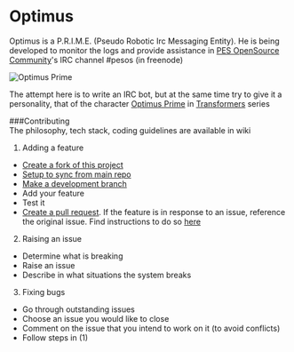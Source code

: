 Optimus
=======

Optimus is a P.R.I.M.E. (Pseudo Robotic Irc Messaging Entity). He is being developed to monitor the logs and provide assistance in [PES OpenSource Community](pesos.pes.edu)'s IRC channel #pesos (in freenode)  

<img align="center" src="http://www.freefever.com/stock/transformers-optimus-prime-theme.jpg" alt="Optimus Prime">  

The attempt here is to write an IRC bot, but at the same time try to give it a personality, that of the character [Optimus Prime](http://en.wikipedia.org/wiki/Optimus_Prime) in [Transformers](http://en.wikipedia.org/wiki/Transformers) series  

###Contributing  
The philosophy, tech stack, coding guidelines are available in wiki  

1. Adding a feature  
  * [Create a fork of this project](https://help.github.com/articles/fork-a-repo)  
  * [Setup to sync from main repo](http://en.wikipedia.org/wiki/Transformers)  
  * [Make a development branch](https://help.github.com/articles/creating-and-deleting-branches-within-your-repository)  
  * Add your feature  
  * Test it  
  * [Create a pull request](https://help.github.com/articles/creating-a-pull-request). If the feature is in response to an issue, reference the original issue. Find instructions to do so [here](https://github.com/blog/1506-closing-issues-via-pull-requests)  
2. Raising an issue  
  * Determine what is breaking  
  * Raise an issue  
  * Describe in what situations the system breaks  
3. Fixing bugs  
  * Go through outstanding issues  
  * Choose an issue you would like to close  
  * Comment on the issue that you intend to work on it (to avoid conflicts)  
  * Follow steps in (1)  


